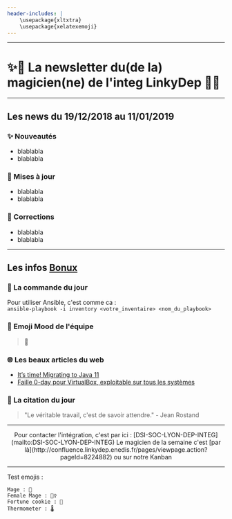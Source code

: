 ```yaml
---
header-includes: |
    \usepackage{xltxtra}
    \usepackage{xelatexemoji}
---
```


***

# ✨📜 La newsletter du(de la) magicien(ne) de l'integ LinkyDep 📜✨

***

## Les news du 19/12/2018 au 11/01/2019
### ✨ Nouveautés
- blablabla  
- blablabla

### 🔧 Mises à jour
- blablabla  
- blablabla

### 🐛 Corrections
- blablabla  
- blablabla

***

## Les infos [Bonux](https://fr.wikipedia.org/wiki/Bonux)

### 🐧 La commande du jour

Pour utiliser Ansible, c'est comme ca :  
`ansible-playbook -i inventory <votre_inventaire> <nom_du_playbook>`

### 💭 Emoji Mood de l'équipe
> 🐳

### 🌐 Les beaux articles du web
- [It’s time! Migrating to Java 11](https://medium.com/criciumadev/its-time-migrating-to-java-11-5eb3868354f9)
- [Faille 0-day pour VirtualBox, exploitable sur tous les systèmes](https://www.nextinpact.com/brief/faille-0-day-pour-virtualbox--exploitable-sur-tous-les-systemes-6427.htm?skipua=1)

### 💬 La citation du jour
> "Le véritable travail, c'est de savoir attendre." - Jean Rostand  


***

<center>
Pour contacter l'intégration, c'est par ici :
[DSI-SOC-LYON-DEP-INTEG](mailto:DSI-SOC-LYON-DEP-INTEG)  
Le magicien de la semaine c'est [par là](http://confluence.linkydep.enedis.fr/pages/viewpage.action?pageId=8224882) ou sur notre Kanban
</center>

***

Test emojis :

    Mage : 🧙
    Female Mage : 🧙‍♀️
    Fortune cookie : 🥠
    Thermometer : 🌡️
